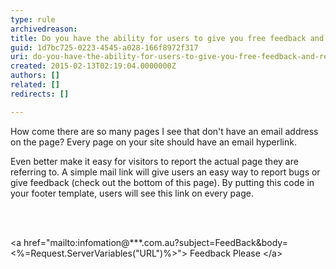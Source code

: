 ```yaml
---
type: rule
archivedreason: 
title: Do you have the ability for users to give you free feedback and report bugs on every page?
guid: 1d7bc725-0223-4545-a028-166f8972f317
uri: do-you-have-the-ability-for-users-to-give-you-free-feedback-and-report-bugs-on-every-page
created: 2015-02-13T02:19:04.0000000Z
authors: []
related: []
redirects: []

---
```



<p>
      How come there are so many pages I see that don't have an email address on the page?
      Every page on your site should have an email hyperlink.
     </p><p>
      Even better make it easy for visitors to report the actual page they are referring
      to. A simple mail link will give users an easy way to report bugs or give feedback
      (check out the bottom of this page). By putting this code in your footer template,
      users will see this link on every page.
     </p>
<br><excerpt class='endintro'></excerpt><br>
<p>
      &lt;a href=&quot;mailto&#58;infomation@***.com.au?subject=FeedBack&amp;body=&lt;%=Request.ServerVariables(&quot;URL&quot;)%&gt;&quot;&gt;
      Feedback Please &lt;/a&gt;
     </p>


